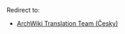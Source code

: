 Redirect to:

*   [ArchWiki Translation Team (Česky)](/index.php/ArchWiki_Translation_Team_(%C4%8Cesky) "ArchWiki Translation Team (Česky)")